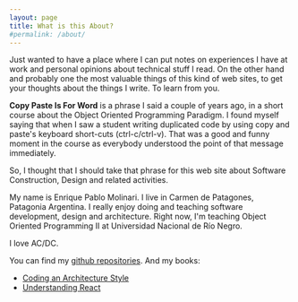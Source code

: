 ```yaml
---
layout: page
title: What is this About?
#permalink: /about/
---
```


Just wanted to have a place where I can put notes on experiences I have at work and personal opinions about technical stuff I read. On the other hand and probably one the most valuable things of this kind of web sites, to get your thoughts about the things I write. To learn from you.

**Copy Paste Is For Word** is a phrase I said a couple of years ago, in a short course about the Object Oriented Programming Paradigm. I found myself saying that when I saw a student writing duplicated code by using copy and paste's keyboard short-cuts (ctrl-c/ctrl-v). That was a good and funny moment in the course as everybody understood the point of that message immediately.

So, I thought that I should take that phrase for this web site about Software Construction, Design and related activities.

My name is Enrique Pablo Molinari. I live in Carmen de Patagones, Patagonia Argentina. I really enjoy doing and teaching software development, design and architecture. Right now, I'm teaching Object Oriented Programming II at Universidad Nacional de Río Negro.

I love AC/DC.

You can find my [github repositories](https://github.com/enriquemolinari).
And my books:

- [Coding an Architecture Style](https://leanpub.com/codinganarchitecturestyle)
- [Understanding React](https://leanpub.com/understandingreact)
